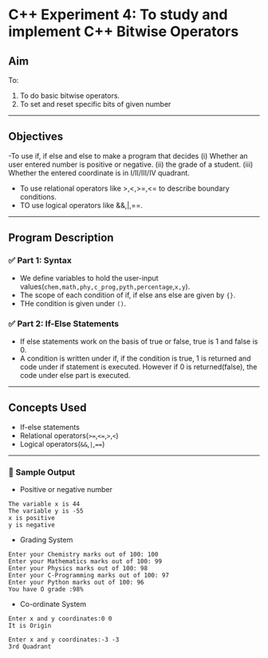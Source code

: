 # C++ Experiment 4: To study and implement C++ Bitwise Operators

## Aim

To:
1. To do basic bitwise operators.
2. To set and reset specific bits of given number

---

## Objectives

-To use if, if else and else to make a program that decides 
(i) Whether an user entered number is positive or negative.
(ii) the grade of a student.
(iii) Whether the entered coordinate is in I/II/III/IV quadrant.
- To use relational operators like >,<,>=,<= to describe boundary conditions.
- TO use logical operators like &&,|,==.
---

## Program Description

### ✅ Part 1: Syntax
- We define variables to hold the user-input values(`chem,math,phy,c_prog,pyth,percentage`,`x,y`).
- The scope of each condition of if, if else ans else are given by `{}`.
- THe condition is given under `()`.
### ✅ Part 2: If-Else Statements
 - If else statements work on the basis of true or false, true is 1 and false is 0.
 - A condition is written under if, if the condition is true, 1 is returned and code under if statement is executed. However if 0 is returned(false), the code under else part is executed.
---

## Concepts Used

- If-else statements
- Relational operators(`>=`,`<=`,`>`,`<`)
- Logical operators(`&&`,`|`,`==`)

---
### 🧪 Sample Output
- Positive or negative number
```
The variable x is 44
The variable y is -55
x is positive
y is negative
```
- Grading System
```
Enter your Chemistry marks out of 100: 100
Enter your Mathematics marks out of 100: 99
Enter your Physics marks out of 100: 98
Enter your C-Programming marks out of 100: 97
Enter your Python marks out of 100: 96
You have O grade :98%
```
- Co-ordinate System
```
Enter x and y coordinates:0 0
It is Origin
```
```
Enter x and y coordinates:-3 -3
3rd Quadrant
```
